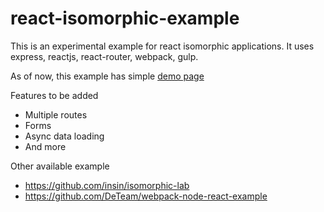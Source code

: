 # react-isomorphic-example
This is an experimental example for react isomorphic applications.
It uses express, reactjs, react-router, webpack, gulp.

As of now, this example has simple [demo page](http://webrafter.com/opensource/react-isomorphic-example) 

Features to be added
* Multiple routes
* Forms
* Async data loading
* And more

Other available example
* https://github.com/insin/isomorphic-lab
* https://github.com/DeTeam/webpack-node-react-example